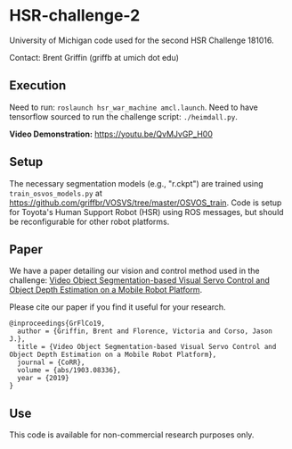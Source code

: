 # HSR-challenge-2
University of Michigan code used for the second HSR Challenge 181016.

Contact: Brent Griffin (griffb at umich dot edu)

## Execution
Need to run: ``roslaunch hsr_war_machine amcl.launch``.
Need to have tensorflow sourced to run the challenge script: ``./heimdall.py``.

__Video Demonstration:__ https://youtu.be/QvMJvGP_H00

## Setup
The necessary segmentation models (e.g., "r.ckpt") are trained using ``train_osvos_models.py`` at https://github.com/griffbr/VOSVS/tree/master/OSVOS_train. Code is setup for Toyota's Human Support Robot (HSR) using ROS messages, but should be reconfigurable for other robot platforms.

## Paper
We have a paper detailing our vision and control method used in the challenge: [Video Object Segmentation-based Visual Servo Control and Object Depth Estimation on a Mobile Robot Platform](https://arxiv.org/abs/1903.08336 "arXiv Paper").

Please cite our paper if you find it useful for your research.
```
@inproceedings{GrFlCo19,
  author = {Griffin, Brent and Florence, Victoria and Corso, Jason J.},
  title = {Video Object Segmentation-based Visual Servo Control and Object Depth Estimation on a Mobile Robot Platform},
  journal = {CoRR},
  volume = {abs/1903.08336},
  year = {2019}
}
```

## Use
This code is available for non-commercial research purposes only.
